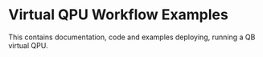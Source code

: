 # Virtual QPU Workflow Examples

This contains documentation, code and examples deploying, running a QB virtual QPU.
